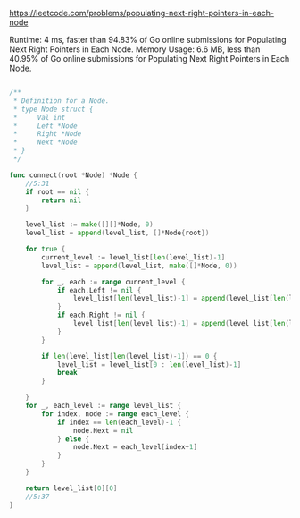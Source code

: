 https://leetcode.com/problems/populating-next-right-pointers-in-each-node


Runtime: 4 ms, faster than 94.83% of Go online submissions for Populating Next Right Pointers in Each Node.
Memory Usage: 6.6 MB, less than 40.95% of Go online submissions for Populating Next Right Pointers in Each Node.


```go

/**
 * Definition for a Node.
 * type Node struct {
 *     Val int
 *     Left *Node
 *     Right *Node
 *     Next *Node
 * }
 */

func connect(root *Node) *Node {
	//5:31
	if root == nil {
		return nil
	}

	level_list := make([][]*Node, 0)
    level_list = append(level_list, []*Node{root})

	for true {
		current_level := level_list[len(level_list)-1]
		level_list = append(level_list, make([]*Node, 0))

		for _, each := range current_level {
			if each.Left != nil {
				level_list[len(level_list)-1] = append(level_list[len(level_list)-1], each.Left)
			}
			if each.Right != nil {
				level_list[len(level_list)-1] = append(level_list[len(level_list)-1], each.Right)
			}
		}

		if len(level_list[len(level_list)-1]) == 0 {
			level_list = level_list[0 : len(level_list)-1]
			break
		}

	}
	for _, each_level := range level_list {
		for index, node := range each_level {
			if index == len(each_level)-1 {
				node.Next = nil
			} else {
				node.Next = each_level[index+1]
			}
		}
	}

	return level_list[0][0]
	//5:37
}
```